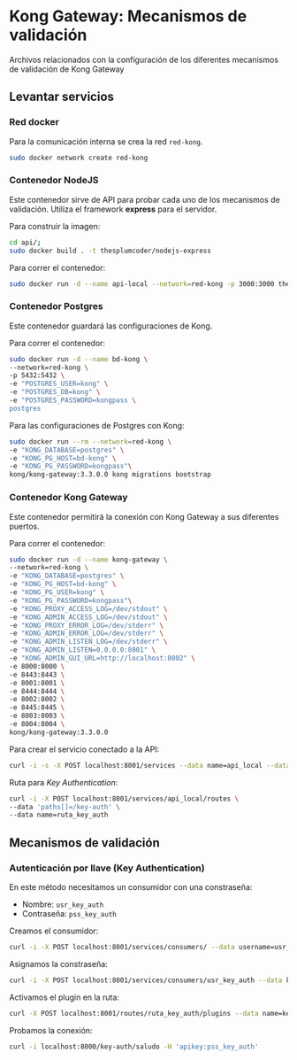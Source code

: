# Kong Gateway: Mecanismos de validación
Archivos relacionados con la configuración de los diferentes mecanismos de validación de Kong Gateway

## Levantar servicios

### Red docker
Para la comunicación interna se crea la red `red-kong`.
```bash
sudo docker network create red-kong
```

### Contenedor NodeJS
Este contenedor sirve de API para probar cada uno de los mecanismos de validación. Utiliza el framework 
**express** para el servidor.

Para construir la imagen:
```bash
cd api/;
sudo docker build . -t thesplumcoder/nodejs-express
```

Para correr el contenedor:
```bash
sudo docker run -d --name api-local --network=red-kong -p 3000:3000 thesplumcoder/nodejs-express
```

### Contenedor Postgres
Este contenedor guardará las configuraciones de Kong.

Para correr el contenedor:
```bash
sudo docker run -d --name bd-kong \
--network=red-kong \
-p 5432:5432 \
-e "POSTGRES_USER=kong" \
-e "POSTGRES_DB=kong" \
-e "POSTGRES_PASSWORD=kongpass \
postgres
```

Para las configuraciones de Postgres con Kong:
```bash
sudo docker run --rm --network=red-kong \
-e "KONG_DATABASE=postgres" \
-e "KONG_PG_HOST=bd-kong" \
-e "KONG_PG_PASSWORD=kongpass"\
kong/kong-gateway:3.3.0.0 kong migrations bootstrap
```

### Contenedor Kong Gateway
Este contenedor permitirá la conexión con Kong Gateway a sus diferentes puertos.

Para correr el contenedor:
```bash
sudo docker run -d --name kong-gateway \
--network=red-kong \
-e "KONG_DATABASE=postgres" \
-e "KONG_PG_HOST=bd-kong" \
-e "KONG_PG_USER=kong" \
-e "KONG_PG_PASSWORD=kongpass"\
-e "KONG_PROXY_ACCESS_LOG=/dev/stdout" \
-e "KONG_ADMIN_ACCESS_LOG=/dev/stdout" \
-e "KONG_PROXY_ERROR_LOG=/dev/stderr" \
-e "KONG_ADMIN_ERROR_LOG=/dev/stderr" \
-e "KONG_ADMIN_LISTEN_LOG=/dev/stderr" \
-e "KONG_ADMIN_LISTEN=0.0.0.0:8001" \
-e "KONG_ADMIN_GUI_URL=http://localhost:8002" \
-e 8000:8000 \
-e 8443:8443 \
-e 8001:8001 \
-e 8444:8444 \
-e 8002:8002 \
-e 8445:8445 \
-e 8003:8003 \
-e 8004:8004 \
kong/kong-gateway:3.3.0.0
```

Para crear el servicio conectado a la API:
```bash
curl -i -s -X POST localhost:8001/services --data name=api_local --data url='http://api-local:3000'
```

Ruta para *Key Authentication*:
```bash
curl -i -X POST localhost:8001/services/api_local/routes \
--data 'paths[]=/key-auth' \
--data name=ruta_key_auth
```

## Mecanismos de validación

### Autenticación por llave (Key Authentication)
En este método necesitamos un consumidor con una constraseña:
+ Nombre: `usr_key_auth`
+ Contraseña: `pss_key_auth`

Creamos el consumidor:
```bash
curl -i -X POST localhost:8001/services/consumers/ --data username=usr_key_auth
```

Asignamos la constraseña:
```bash
curl -i -X POST localhost:8001/services/consumers/usr_key_auth --data key=pss_key_auth
```

Activamos el plugin en la ruta:
```bash
curl -X POST localhost:8001/routes/ruta_key_auth/plugins --data name=key-auth
```

Probamos la conexión:
```bash
curl -i localhost:8000/key-auth/saludo -H 'apikey:pss_key_auth'
```
